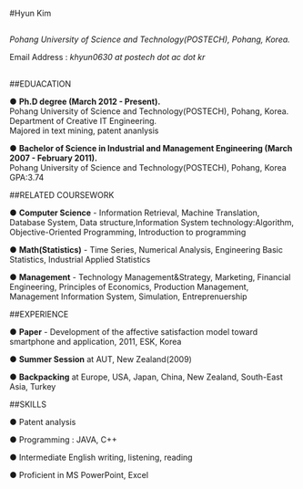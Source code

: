 #Hyun Kim

##    
_Pohang University of Science and Technology(POSTECH), Pohang, Korea._
  
Email Address : _khyun0630 at postech dot ac dot kr_
##    

##EDUACATION

● **Ph.D degree (March 2012 - Present).**         
Pohang University of Science and Technology(POSTECH), Pohang, Korea.  
Department of Creative IT Engineering.           
Majored in text mining, patent ananlysis

● **Bachelor of Science in Industrial and Management Engineering (March 2007 - February 2011).**      
Pohang University of Science and Technology(POSTECH), Pohang, Korea          
GPA:3.74


##RELATED COURSEWORK

● **Computer Science** - Information Retrieval, Machine Translation, Database System, Data structure,Information System technology:Algorithm, Objective-Oriented Programming, Introduction to programming

● **Math(Statistics)** - Time Series, Numerical Analysis, Engineering Basic Statistics, Industrial Applied Statistics

● **Management** - Technology Management&Strategy, Marketing, Financial Engineering, Principles of Economics, Production Management, Management Information System, Simulation, Entreprenuership


##EXPERIENCE

● **Paper** - 
 Development of the affective satisfaction model toward smartphone and application, 2011, ESK, Korea

● **Summer Session** at AUT, New Zealand(2009)

● **Backpacking** at Europe, USA, Japan, China, New Zealand, South-East Asia, Turkey   



##SKILLS

● Patent analysis

● Programming : JAVA, C++

● Intermediate English writing, listening, reading

● Proficient in MS PowerPoint, Excel
